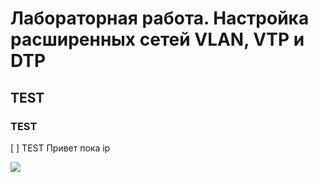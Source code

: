 # Лабораторная работа. Настройка расширенных сетей VLAN, VTP и DTP
## TEST
### TEST


[ ] TEST
Привет пока
ip

![](https://github.com/KapustaLuk/CISCO_CCNA/blob/master/Lab%20-%20Configure%20Extended%20VLANs/Topol.png/150x100)
